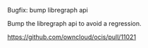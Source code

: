 Bugfix: bump libregraph api

Bump the libregraph api to avoid a regression.

https://github.com/owncloud/ocis/pull/11021
